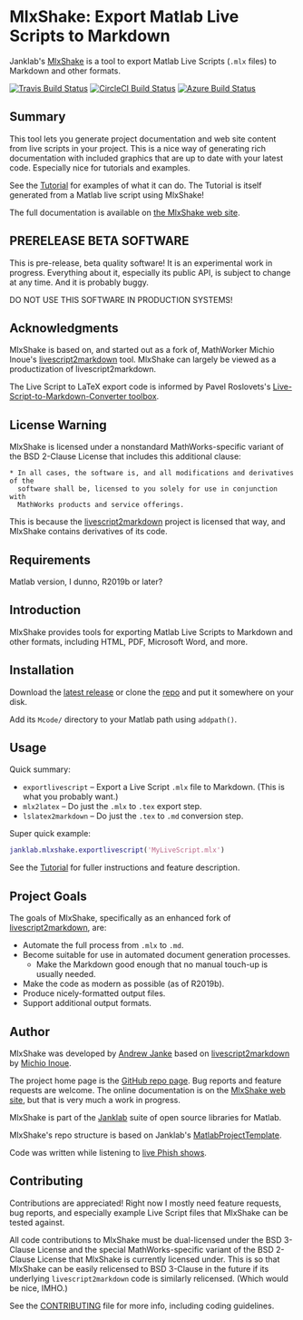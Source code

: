 # MlxShake: Export Matlab Live Scripts to Markdown

Janklab's [MlxShake](https://github.com/janklab/MlxShake) is a tool to export Matlab Live Scripts (`.mlx` files) to Markdown and other formats.

[![Travis Build Status](https://travis-ci.com/janklab/MlxShake.svg?branch=main)](https://travis-ci.com/github/janklab/MlxShake)  [![CircleCI Build Status](https://circleci.com/gh/janklab/MlxShake.svg?style=shield)](https://circleci.com/gh/janklab/MlxShake) [![Azure Build Status](https://dev.azure.com/janklab/MlxShake/_apis/build/status/janklab.MlxShake?branchName=main)](https://dev.azure.com/janklab/MlxShake/_build/latest?definitionId=1&branchName=main)

## Summary

This tool lets you generate project documentation and web site content from live scripts in your project. This is a nice way of generating rich documentation with included graphics that are up to date with your latest code. Especially nice for tutorials and examples.

See the [Tutorial](https://mlxshake.janklab.net/Tutorial.html) for examples of what it can do. The Tutorial is itself generated from a Matlab live script using MlxShake!

The full documentation is available on [the MlxShake web site](https://mlxshake.janklab.net).

## PRERELEASE BETA SOFTWARE

This is pre-release, beta quality software! It is an experimental work in progress. Everything about it, especially its public API, is subject to change at any time. And it is probably buggy.

DO NOT USE THIS SOFTWARE IN PRODUCTION SYSTEMS!

## Acknowledgments

MlxShake is based on, and started out as a fork of, MathWorker Michio Inoue's [livescript2markdown](https://github.com/minoue-xx/livescript2markdown) tool. MlxShake can largely be viewed as a productization of livescript2markdown.

The Live Script to LaTeX export code is informed by Pavel Roslovets's [Live-Script-to-Markdown-Converter toolbox](https://github.com/roslovets/Live-Script-to-Markdown-Converter).

## License Warning

MlxShake is licensed under a nonstandard MathWorks-specific variant of the BSD 2-Clause License that includes this additional clause:

```text
* In all cases, the software is, and all modifications and derivatives of the
  software shall be, licensed to you solely for use in conjunction with
  MathWorks products and service offerings.
```

This is because the [livescript2markdown](https://github.com/minoue-xx/livescript2markdown) project is licensed that way, and MlxShake contains derivatives of its code.

## Requirements

Matlab version, I dunno, R2019b or later?

## Introduction

MlxShake provides tools for exporting Matlab Live Scripts to Markdown and other formats, including HTML, PDF, Microsoft Word, and more.

## Installation

Download the [latest release](https://github.com/janklab/MlxShake/releases) or clone the [repo](https://github.com/janklab/MlxShake) and put it somewhere on your disk.

Add its `Mcode/` directory to your Matlab path using `addpath()`.

## Usage

Quick summary:

* `exportlivescript` – Export a Live Script `.mlx` file to Markdown. (This is what you probably want.)
* `mlx2latex` – Do just the `.mlx` to `.tex` export step.
* `lslatex2markdown` – Do just the `.tex` to `.md` conversion step.

Super quick example:

```matlab
janklab.mlxshake.exportlivescript('MyLiveScript.mlx')
```

See the [Tutorial](https://mlxshake.janklab.net/Tutorial.html) for fuller instructions and feature description.

## Project Goals

The goals of MlxShake, specifically as an enhanced fork of [livescript2markdown](https://github.com/minoue-xx/livescript2markdown), are:

* Automate the full process from `.mlx` to `.md`.
* Become suitable for use in automated document generation processes.
  * Make the Markdown good enough that no manual touch-up is usually needed.
* Make the code as modern as possible (as of R2019b).
* Produce nicely-formatted output files.
* Support additional output formats.

## Author

MlxShake was developed by [Andrew Janke](https://apjanke.net) based on [livescript2markdown](https://github.com/minoue-xx/livescript2markdown) by [Michio Inoue](https://github.com/minoue-xx).

The project home page is the [GitHub repo page](https://github.com/janklab/MlxShake). Bug reports and feature requests are welcome. The online documentation is on the [MlxShake web site](https://mlxshake.janklab.net), but that is very much a work in progress.

MlxShake is part of the [Janklab](https://janklab.net) suite of open source libraries for Matlab.

MlxShake's repo structure is based on Janklab's [MatlabProjectTemplate](https://github.com/apjanke/MatlabProjectTemplate).

Code was written while listening to [live Phish shows](https://www.livephish.com/).

## Contributing

Contributions are appreciated! Right now I mostly need feature requests, bug reports, and especially example Live Script files that MlxShake can be tested against.

All code contributions to MlxShake must be dual-licensed under the BSD 3-Clause License and the special MathWorks-specific variant of the BSD 2-Clause License that MlxShake is currently licensed under. This is so that MlxShake can be easily relicensed to BSD 3-Clause in the future if its underlying `livescript2markdown` code is similarly relicensed. (Which would be nice, IMHO.)

See the [CONTRIBUTING](https://github.com/janklab/MlxShake/blob/master/.github/CONTRIBUTING.md) file for more info, including coding guidelines.
